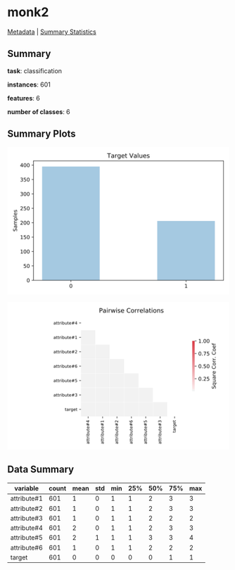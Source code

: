 # monk2

[Metadata](metadata.yaml) | [Summary Statistics](summary_stats.csv)

## Summary

**task**: classification

**instances**: 601

**features**: 6

**number of classes**: 6

## Summary Plots

![Labels](label.svg)

![Corr](corr.svg)

## Data Summary

|	variable	|	count	|	mean	|	std	|	min	|	25%	|	50%	|	75%	|	max|
| --- | --- | --- | --- | --- | --- | --- | --- | --- |
|	attribute#1	|	601	|	1	|	0	|	1	|	1	|	2	|	3	|	3
|	attribute#2	|	601	|	1	|	0	|	1	|	1	|	2	|	3	|	3
|	attribute#3	|	601	|	1	|	0	|	1	|	1	|	2	|	2	|	2
|	attribute#4	|	601	|	2	|	0	|	1	|	1	|	2	|	3	|	3
|	attribute#5	|	601	|	2	|	1	|	1	|	1	|	3	|	3	|	4
|	attribute#6	|	601	|	1	|	0	|	1	|	1	|	2	|	2	|	2
|	target	|	601	|	0	|	0	|	0	|	0	|	0	|	1	|	1
